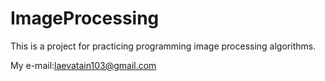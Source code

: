 # ImageProcessing
This is a project for practicing programming image processing algorithms.

My e-mail:laevatain103@gmail.com
